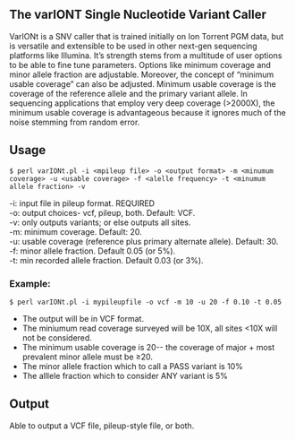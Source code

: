 ## The varIONT Single Nucleotide Variant Caller ##

VarIONt is a SNV caller that is trained initially on Ion Torrent PGM data, but is versatile and extensible to be used in other next-gen sequencing platforms like Illumina.  It’s strength stems from a multitude of user options to be able to fine tune parameters.  Options like minimum coverage and minor allele fraction are adjustable.  Moreover, the concept of “minimum usable coverage” can also be adjusted.  Minimum usable coverage is the coverage of the reference allele and the primary variant allele.  In sequencing applications that employ very deep coverage (>2000X), the minimum usable coverage is advantageous because it ignores much of the noise stemming from random error.  

## Usage ##

	$ perl varIONt.pl -i <mpileup file> -o <output format> -m <minumum coverage> -u <usable coverage> -f <alelle frequency> -t <minumum allele fraction> -v

-i: input file in pileup format. REQUIRED  
-o: output choices- vcf, pileup, both.  Default: VCF.  
-v: only outputs variants; or else outputs all sites.  
-m: minimum coverage. Default: 20.  
-u: usable coverage (reference plus primary alternate allele).  Default: 30.  
-f: minor allele fraction. Default 0.05 (or 5%).  
-t: min recorded allele fraction. Default 0.03 (or 3%).  

### Example:
	$ perl varIONt.pl -i mypileupfile -o vcf -m 10 -u 20 -f 0.10 -t 0.05

* The output will be in VCF format.  
* The miniumum read coverage surveyed will be 10X, all sites <10X will not be considered.  
* The minimum usable coverage is 20-- the coverage of major + most prevalent minor allele must be ≥20.  
* The minor allele fraction which to call a PASS variant is 10%  
* The alllele fraction which to consider ANY variant is 5%  

## Output ##

Able to output a VCF file, pileup-style file, or both.
